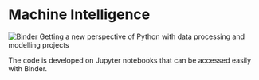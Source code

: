 # Machine Intelligence
[![Binder](https://mybinder.org/badge_logo.svg)](https://mybinder.org/v2/gh/martanunesdea/machine_intelligence.git/219df59)
Getting a new perspective of Python with data processing and modelling projects

The code is developed on Jupyter notebooks that can be accessed easily with Binder. 
